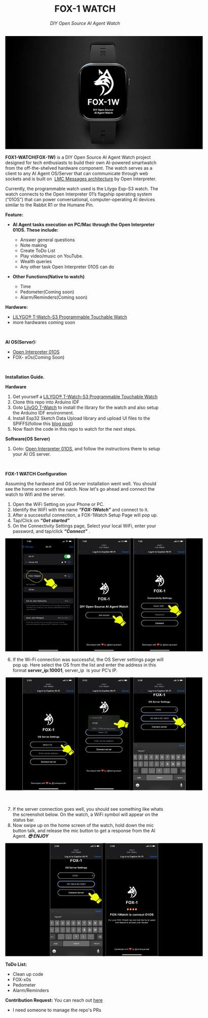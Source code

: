 <span class="c9"></span>

<span align=""  class="c8">
<h1  align="center" class="c8">FOX-1 WATCH</h1>

<h6 align="center" class="c8">DIY Open Source AI Agent Watch
</h3>

<span style="overflow: hidden; display: inline-block; margin: 0.00px 0.00px; border: 0.00px solid #000000; transform: rotate(0.00rad) translateZ(0px); -webkit-transform: rotate(0.00rad) translateZ(0px); width: 624.00px; height: 356.00px;">![](/images/image3.png)</span>

<span class="c13"><strong>FOX1-WATCH(FOX-1W)</strong>  is a DIY Open Source AI Agent Watch project designed for tech enthusiasts to build their own AI-powered smartwatch from the off-the-shelved hardware component. The watch serves as a client to any AI Agent OS/Server that can communicate through web sockets and is built on  </span><span class="c11">[LMC Messages architecture](https://docs.openinterpreter.com/protocols/lmc-messages)</span><span class="c1"> by Open Interpreter.</span>

<span class="c1">Currently, the programmable watch used is the Lilygo Esp-S3 watch. The watch connects to the Open Interpreter 01’s flagship operating system (“01OS”) that can power conversational, computer-operating AI devices similar to the Rabbit R1 or the Humane Pin.</span>

<span class="c1"></span>

<span class="c0"><strong>Feature:</strong></span>

- <span class="c1"><strong>AI Agent tasks execution on PC/Mac through the Open Interpreter 01OS. These include:</strong></span>

  - <span class="c1">Answer general questions</span>
  - <span class="c1">Note making</span>
  - <span class="c1">Create ToDo List</span>
  - <span class="c1">Play video/music on YouTube.</span>
  - <span class="c1">Wealth queries</span>
  - <span class="c1">Any other task Open Interpreter 01OS can do</span>

- <span class="c0"><strong>Other Functions(Native to watch)</strong></span>
  - <span class="c15 c13">Time</span>
  - <span class="c15 c13">Pedometer(Coming soon)</span>
  - <span class="c13 c15">Alarm/Reminders(Coming soon)</span>

<span class="c1"></span>

<span class="c0"><strong>Hardware:</strong></span>

- <span class="c1">[LILYGO® T-Watch-S3 Programmable Touchable Watch](https://bit.ly/4dUvlhL)</span>
- <span class="c17 c13">more hardwares coming soon</span>

<span class="c1">        </span>

<span class="c0"><strong>AI OS(Server):</strong></span>

- <span class="c11">[Open Interpreter 01OS](https://01.openinterpreter.com/getting-started/introduction)</span>
- <span class="c13 c17">FOX- xOs(Coming Soon)</span>

<span class="c1">        </span>

<span class="c1"></span>

<span class="c0"><strong>Installation Guide.</strong></span>

<span class="c0"><strong>Hardware</strong></span>

1.  <span class="c1">Get yourself a [LILYGO® T-Watch-S3 Programmable Touchable Watch](https://bit.ly/4dUvlhL)</span>
2.  <span class="c1">Clone this repo into Arduino IDF</span>
3.  <span class="c13">Goto</span> <span class="c11">[LilyGO T-Watch](https://github.com/Xinyuan-LilyGO/TTGO_TWatch_Library/tree/t-watch-s3)</span><span class="c1"> to install the library for the watch and also setup the Arduino IDF environment.</span>
4.  <span class="c13">Install Esp32 Sketch Data Upload library and upload UI files to the</span> <span class="c20">SPIFFS</span><span class="c13">(follow this</span> <span class="c11">[blog post](https://randomnerdtutorials.com/install-esp32-filesystem-uploader-arduino-ide/)</span><span class="c1">)</span>
5.  <span class="c1">Now flash the code in this repo to watch for the next steps.</span>

<span class="c1"></span>
<span class="c1"></span>
<span class="c0"><strong>Software(OS Server)</strong></span>

1.  <span class="c13">Goto:</span> <span class="c11">[Open Interpreter 01OS](https://01.openinterpreter.com/getting-started/introduction)</span><span class="c13">, and follow the instructions there to setup your AI OS server.</span>

<span class="c0">        </span>

<span class="c0"><strong>FOX-1 WATCH Configuration</strong></span>

<span class="c1">Assuming the hardware and OS server installation went well. You should see the home screen of the watch. Now let's go ahead and connect the watch to Wifi and the server.</span>

1.  <span class="c1">Open the WiFi Setting on your Phone or PC.</span>
2.  <span class="c1">Identify the WiFI with the name <i><strong>“FOX-1Watch”</strong></i> and connect to it.</span>
3.  <span class="c1">After a successful connection, a FOX-1Watch Setup Page will pop up.</span>
4.  <span class="c13">Tap/Click on</span> <span class="c0"><i><strong>“Get started”</strong></i></span>
5.  <span class="c13">On the</span> <span class="c13 c18">Connectivity Settings</span><span class="c1"> page, Select your local WiFi, enter your password, and tap/click <i><strong>“Connect”</strong></i>  .</span>

<span style="overflow: hidden; display: inline-block; margin: 0.00px 0.00px; border: 0.00px solid #000000; transform: rotate(0.00rad) translateZ(0px); -webkit-transform: rotate(0.00rad) translateZ(0px); width: 624.00px; height: 356.00px;">![](/images/image1.png)</span>

<span class="c1"></span>

6.  <span class="c1">If the Wi-Fi connection was successful, the OS Server settings page will pop up. Here select the OS from the list and enter the address in this format <strong>server_ip:10001</strong>, server_ip  is your PC’s IP.</span>

<span style="overflow: hidden; display: inline-block; margin: 0.00px 0.00px; border: 0.00px solid #000000; transform: rotate(0.00rad) translateZ(0px); -webkit-transform: rotate(0.00rad) translateZ(0px); width: 624.00px; height: 357.33px;">![](/images/image2.png)</span>

<span class="c1">                </span>

<span class="c1"></span>

7.  <span class="c1">If the server connection goes well, you should see something like whats the screenshot below. On the watch, a WiFi symbol will appear on the status bar.</span>
2.  <span class="c1">Now swipe up on the home screen of the watch, hold down the mic button talk, and release the mic button to get a response from the AI Agent.
<i><strong>😎 ENJOY</strong></i> 
</span>

<span style="overflow: hidden; display: inline-block; margin: 0.00px 0.00px; border: 0.00px solid #000000; transform: rotate(0.00rad) translateZ(0px); -webkit-transform: rotate(0.00rad) translateZ(0px); width: 624.00px; height: 356.00px;">![](/images/image4.png)</span>

<span class="c1"></span>

<span class="c13"></span>
<span class="c1">
<strong>ToDo List:</strong>
- <span class="c15 c13">Clean up code</span>
- <span class="c15 c13">FOX-x0s</span>
- <span class="c15 c13">Pedometer</span>
- <span class="c13 c15">Alarm/Reminders</span>
</span>
<span class="c1"></span>

<span class="c1"><strong>Contribution Request:</strong></span>
You can reach out [here](https://x.com/itsmrquansah/)
- <span class="c15 c13">I need someone to manage the repo's PRs</span>
</span>

